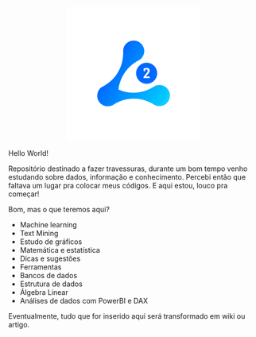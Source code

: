 <p align="center">
  <img src="https://raw.githubusercontent.com/vitorfraga/Learn2/master/img/logo.png"/>
</p>


Hello World! 

Repositório destinado a fazer travessuras, durante um bom tempo venho estudando sobre dados, informação e conhecimento. Percebi então que faltava um lugar pra colocar meus códigos. E aqui estou, louco pra começar!

Bom, mas o que teremos aqui?

  - Machine learning
  - Text Mining
  - Estudo de gráficos 
  - Matemática e estatística 
  - Dicas e sugestões
  - Ferramentas
  - Bancos de dados
  - Estrutura de dados
  - Álgebra Linear
  - Análises de dados com PowerBI e DAX

Eventualmente, tudo que for inserido aqui será transformado em wiki ou artigo.
